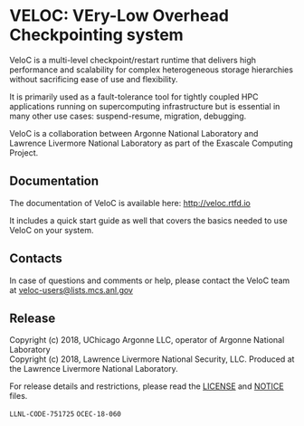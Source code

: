 # VELOC: VEry-Low Overhead Checkpointing system

VeloC is a multi-level checkpoint/restart runtime that delivers 
high performance and scalability for complex heterogeneous storage 
hierarchies without sacrificing ease of use and flexibility.

It is primarily used as a fault-tolerance tool for tightly coupled
HPC applications running on supercomputing infrastructure but is
essential in many other use cases: suspend-resume, migration, 
debugging.

VeloC is a collaboration between Argonne National Laboratory and 
Lawrence Livermore National Laboratory as part of the Exascale 
Computing Project.

## Documentation

The documentation of VeloC is available here: http://veloc.rtfd.io

It includes a quick start guide as well that covers the basics needed
to use VeloC on your system.

## Contacts

In case of questions and comments or help, please contact the VeloC team at 
veloc-users@lists.mcs.anl.gov

## Release

Copyright (c) 2018, UChicago Argonne LLC, operator of Argonne National Laboratory <br>
Copyright (c) 2018, Lawrence Livermore National Security, LLC.
Produced at the Lawrence Livermore National Laboratory.

For release details and restrictions, please read the [LICENSE](https://github.com/ECP-VeloC/VELOC/blob/master/LICENSE) 
and [NOTICE](https://github.com/ECP-VeloC/VELOC/blob/master/NOTICE) files.

`LLNL-CODE-751725` `OCEC-18-060`
